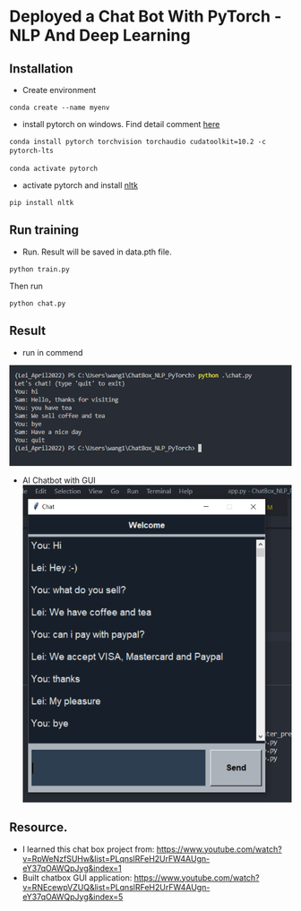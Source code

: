 # Deployed a Chat Bot With PyTorch - NLP And Deep Learning 

## Installation
- Create environment
```
conda create --name myenv
```

- install pytorch on windows. Find detail comment [here](https://pytorch.org/)
```
conda install pytorch torchvision torchaudio cudatoolkit=10.2 -c pytorch-lts

conda activate pytorch 
```
- activate pytorch and install [nltk](https://www.nltk.org/)

```
pip install nltk
```

## Run training
- Run. Result will be saved in data.pth file.
```
python train.py
```

Then run
```
python chat.py
```

## Result
- run in commend

![runincommend](https://raw.githubusercontent.com/suereey/ChatBox_NLP_PyTorch/main/screen_shot/Result.PNG)

- AI Chatbot with GUI
![gui](https://raw.githubusercontent.com/suereey/ChatBox_NLP_PyTorch/Lei_GUI/screen_shot/GUI.PNG)
## Resource.
- I learned this chat box project from: https://www.youtube.com/watch?v=RpWeNzfSUHw&list=PLqnslRFeH2UrFW4AUgn-eY37qOAWQpJyg&index=1
- Built chatbox GUI application: https://www.youtube.com/watch?v=RNEcewpVZUQ&list=PLqnslRFeH2UrFW4AUgn-eY37qOAWQpJyg&index=5
